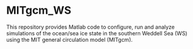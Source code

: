 # MITgcm_WS
This repository provides Matlab code to configure, run and analyze simulations of the ocean/sea ice state in the southern Weddell Sea (WS) using the MIT general circulation model (MITgcm).
